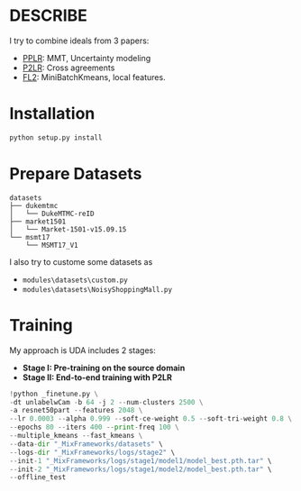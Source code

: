 # DESCRIBE

I try to combine ideals from 3 papers:

-   [PPLR](https://github.com/yoonkicho/pplr): MMT, Uncertainty modeling
-   [P2LR](https://github.com/JeyesHan/P2LR): Cross agreements
-   [FL2](https://github.com/DJEddyking/LF2): MiniBatchKmeans, local features.

# Installation
```python
python setup.py install
```

# Prepare Datasets

```
datasets
├── dukemtmc
│   └── DukeMTMC-reID
├── market1501
│   └── Market-1501-v15.09.15
└── msmt17
    └── MSMT17_V1
```

I also try to custome some datasets as
*  `modules\datasets\custom.py`
*  `modules\datasets\NoisyShoppingMall.py`

# Training
My approach is UDA includes 2 stages:

- **Stage I: Pre-training on the source domain**
- **Stage II: End-to-end training with P2LR**

```python
!python _finetune.py \
-dt unlabelwCam -b 64 -j 2 --num-clusters 2500 \
-a resnet50part --features 2048 \
--lr 0.0003 --alpha 0.999 --soft-ce-weight 0.5 --soft-tri-weight 0.8 \
--epochs 80 --iters 400 --print-freq 100 \
--multiple_kmeans --fast_kmeans \
--data-dir "_MixFrameworks/datasets" \
--logs-dir "_MixFrameworks/logs/stage2" \
--init-1 "_MixFrameworks/logs/stage1/model1/model_best.pth.tar" \
--init-2 "_MixFrameworks/logs/stage1/model2/model_best.pth.tar" \
--offline_test
```



